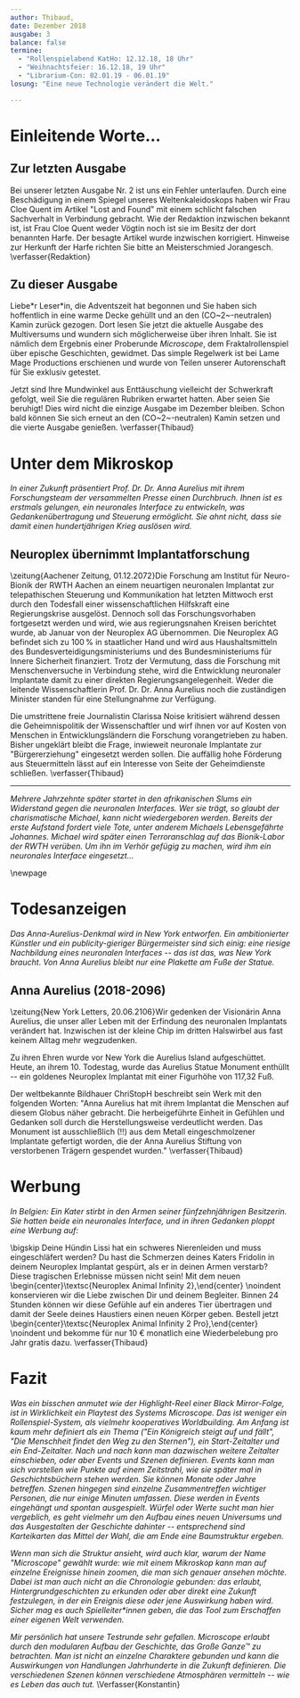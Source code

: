 ```yaml
---
author: Thibaud,
date: Dezember 2018
ausgabe: 3
balance: false
termine:
  - "Rollenspielabend KatHo: 12.12.18, 18 Uhr"
  - "Weihnachtsfeier: 16.12.18, 19 Uhr"
  - "Librarium-Con: 02.01.19 - 06.01.19"
losung: "Eine neue Technologie verändert die Welt."

---
```


# Einleitende Worte...
## Zur letzten Ausgabe
Bei unserer letzten Ausgabe Nr. 2 ist uns ein Fehler unterlaufen. Durch eine Beschädigung in einem Spiegel unseres Weltenkaleidoskops haben wir Frau Cloe Quent im Artikel "Lost and Found" mit einem schlicht falschen Sachverhalt in Verbindung gebracht. Wie der Redaktion inzwischen bekannt ist, ist Frau Cloe Quent weder Vögtin noch ist sie im Besitz der dort benannten Harfe. Der besagte Artikel wurde inzwischen korrigiert. Hinweise zur Herkunft der Harfe richten Sie bitte an Meisterschmied Jorangesch.
\verfasser{Redaktion}

## Zu dieser Ausgabe
Liebe\*r Leser\*in, die Adventszeit hat begonnen und Sie haben sich hoffentlich in eine warme Decke gehüllt und an den (CO~2~-neutralen) Kamin zurück gezogen. Dort lesen Sie jetzt die aktuelle Ausgabe des Multiversums und wundern sich möglicherweise über ihren Inhalt. Sie ist nämlich dem Ergebnis einer Proberunde *Microscope*, dem Fraktalrollenspiel über epische Geschichten, gewidmet. Das simple Regelwerk ist bei Lame Mage Productions erschienen und wurde von Teilen unserer Autorenschaft für Sie exklusiv getestet.

Jetzt sind Ihre Mundwinkel aus Enttäuschung vielleicht der Schwerkraft gefolgt, weil Sie die regulären Rubriken erwartet hatten. Aber seien Sie beruhigt! Dies wird nicht die einzige Ausgabe im Dezember bleiben. Schon bald können Sie sich erneut an den (CO~2~-neutralen) Kamin setzen und die vierte Ausgabe genießen.
\verfasser{Thibaud}

# Unter dem Mikroskop
*In einer Zukunft präsentiert Prof. Dr. Dr. Anna Aurelius mit ihrem Forschungsteam der versammelten Presse einen Durchbruch. Ihnen ist es erstmals gelungen, ein neuronales Interface zu entwickeln, was Gedankenübertragung und Steuerung ermöglicht. Sie ahnt nicht, dass sie damit einen hundertjährigen Krieg auslösen wird.*

## Neuroplex übernimmt Implantatforschung
\zeitung{Aachener Zeitung, 01.12.2072}Die Forschung am Institut für Neuro-Bionik der RWTH Aachen an einem neuartigen neuronalen Implantat zur telepathischen Steuerung und Kommunikation hat letzten Mittwoch erst durch den Todesfall einer wissenschaftlichen Hilfskraft eine Regierungskrise ausgelöst. Dennoch soll das Forschungsvorhaben fortgesetzt werden und wird, wie aus regierungsnahen Kreisen berichtet wurde, ab Januar von der Neuroplex AG übernommen. Die Neuroplex AG befindet sich zu 100$\,$% in staatlicher Hand und wird aus Haushaltsmitteln des Bundesverteidigungsministeriums und des Bundesministeriums für Innere Sicherheit finanziert. Trotz der Vermutung, dass die Forschung mit Menschenversuche in Verbindung stehe, wird die Entwicklung neuronaler Implantate damit zu einer direkten Regierungsangelegenheit. Weder die leitende Wissenschaftlerin Prof. Dr. Dr. Anna Aurelius noch die zuständigen Minister standen für eine Stellungnahme zur Verfügung.

Die umstrittene freie Journalistin Clarissa Noise kritisiert während dessen die Geheimnispolitik der Wissenschaftler und wirf ihnen vor auf Kosten von Menschen in Entwicklungsländern die Forschung vorangetrieben zu haben. Bisher ungeklärt bleibt die Frage, inwieweit neuronale Implantate zur "Bürgererziehung" eingesetzt werden sollen. Die auffällig hohe Förderung aus Steuermitteln lässt auf ein Interesse von Seite der Geheimdienste schließen.
\verfasser{Thibaud}

---

*Mehrere Jahrzehnte später startet in den afrikanischen Slums ein Widerstand gegen die neuronalen Interfaces. Wer sie trägt, so glaubt der charismatische Michael, kann nicht wiedergeboren werden. Bereits der erste Aufstand fordert viele Tote, unter anderem Michaels Lebensgefährte Johannes. Michael wird später einen Terroranschlag auf das Bionik-Labor der RWTH verüben. Um ihn im Verhör gefügig zu machen, wird ihm ein neuronales Interface eingesetzt...*

\newpage

# Todesanzeigen
*Das Anna-Aurelius-Denkmal wird in New York entworfen. Ein ambitionierter Künstler und ein publicity-gieriger Bürgermeister sind sich einig: eine riesige Nachbildung eines neuronalen Interfaces -- das ist das, was New York braucht. Von Anna Aurelius bleibt nur eine Plakette am Fuße der Statue.*

## Anna Aurelius (2018-2096)
\zeitung{New York Letters, 20.06.2106}Wir gedenken der Visionärin Anna Aurelius, die unser aller Leben mit der Erfindung des neuronalen Implantats verändert hat. Inzwischen ist der kleine Chip im dritten Halswirbel aus fast keinem Alltag mehr wegzudenken.

Zu ihren Ehren wurde vor New York die Aurelius Island aufgeschüttet. Heute, an ihrem 10. Todestag, wurde das Aurelius Statue Monument enthüllt -- ein goldenes Neuroplex Implantat mit einer Figurhöhe von 117,32 Fuß.

Der weltbekannte Bildhauer ChriStopH beschreibt sein Werk mit den folgenden Worten: "Anna Aurelius hat mit ihrem Implantat die Menschen auf diesem Globus näher gebracht. Die herbeigeführte Einheit in Gefühlen und Gedanken soll durch die Herstellungsweise verdeutlicht werden. Das Monument ist ausschließlich (‼) aus dem Metall eingeschmolzener Implantate gefertigt worden, die der Anna Aurelius Stiftung von verstorbenen Trägern gespendet wurden."
\verfasser{Thibaud}



# Werbung
*In Belgien: Ein Kater stirbt in den Armen seiner fünfzehnjährigen Besitzerin. Sie hatten beide ein neuronales Interface, und in ihren Gedanken ploppt eine Werbung auf:*

\bigskip
Deine Hündin Lissi hat ein schweres Nierenleiden und muss eingeschläfert werden? Du hast die Schmerzen deines Katers Fridolin in deinem Neuroplex Implantat gespürt, als er in deinen Armen verstarb? Diese tragischen Erlebnisse müssen nicht sein! Mit dem neuen
\begin{center}\textsc{Neuroplex Animal Infinity 2},\end{center} \noindent konservieren wir die Liebe zwischen Dir und deinem Begleiter. Binnen 24 Stunden können wir diese Gefühle auf ein anderes Tier übertragen und damit der Seele deines Haustiers einen neuen Körper geben. Bestell jetzt
\begin{center}\textsc{Neuroplex Animal Infinity 2 Pro},\end{center} \noindent und bekomme für nur 10 € monatlich eine Wiederbelebung pro Jahr gratis dazu.
\verfasser{Thibaud}

# Fazit
*Was ein bisschen anmutet wie der Highlight-Reel einer Black Mirror-Folge, ist in Wirklichkeit ein Playtest des Systems Microscope. Das ist weniger ein Rollenspiel-System, als vielmehr kooperatives Worldbuilding. Am Anfang ist kaum mehr definiert als ein Thema ("Ein Königreich steigt auf und fällt", "Die Menschheit findet den Weg zu den Sternen"), ein Start-Zeitalter und ein End-Zeitalter. Nach und nach kann man dazwischen weitere Zeitalter einschieben, oder aber Events und Szenen definieren. Events kann man sich vorstellen wie Punkte auf einem Zeitstrahl, wie sie später mal in Geschichtsbüchern stehen werden. Sie können Monate oder Jahre betreffen. Szenen hingegen sind einzelne Zusammentreffen wichtiger Personen, die nur einige Minuten umfassen. Diese werden in Events eingehängt und spontan ausgespielt. Würfel oder Werte sucht man hier vergeblich, es geht vielmehr um den Aufbau eines neuen Universums und das Ausgestalten der Geschichte dahinter -- entsprechend sind  Karteikarten das Mittel der Wahl, die am Ende eine Baumstruktur ergeben.*

*Wenn man sich die Struktur ansieht, wird auch klar, warum der Name "Microscope" gewählt wurde: wie mit einem Mikroskop kann man auf einzelne Ereignisse hinein zoomen, die man sich genauer ansehen möchte. Dabei ist man auch nicht an die Chronologie gebunden: das erlaubt, Hintergrundgeschichten zu erkunden oder aber direkt eine Zukunft festzulegen, in der ein Ereignis diese oder jene Auswirkung haben wird. Sicher mag es auch Spielleiter\*innen geben, die das Tool zum Erschaffen einer eigenen Welt verwenden.*

*Mir persönlich hat unsere Testrunde sehr gefallen. Microscope erlaubt durch den modularen Aufbau der Geschichte, das Große Ganze™ zu betrachten. Man ist nicht an einzelne Charaktere gebunden und kann die Auswirkungen von Handlungen Jahrhunderte in die Zukunft definieren. Die verschiedenen Szenen können verschiedene Atmosphären vermitteln -- wie es Leben das auch tut.*
\Verfasser{Konstantin}
